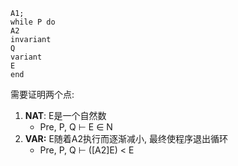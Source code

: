 ```
A1; 
while P do 
A2 
invariant 
Q
variant
E
end
```
需要证明两个点: 

1. **NAT**: E是一个自然数
	- Pre, P, Q  $\vdash$ E $\in$ N
2. **VAR:** E随着A2执行而逐渐减小, 最终使程序退出循环
	- Pre, P, Q  $\vdash$ ([A2]E) < E